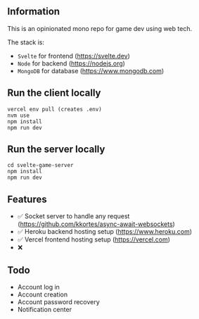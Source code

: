 ## Information

This is an opinionated mono repo for game dev using web tech.

The stack is:

- `Svelte` for frontend (https://svelte.dev)
- `Node` for backend (https://nodejs.org)
- `MongoDB` for database (https://www.mongodb.com)

## Run the client locally

```
vercel env pull (creates .env)
nvm use
npm install
npm run dev
```

## Run the server locally

```
cd svelte-game-server
npm install
npm run dev
```

## Features

- ✅ Socket server to handle any request (https://github.com/kkortes/async-await-websockets)
- ✅ Heroku backend hosting setup (https://www.heroku.com)
- ✅ Vercel frontend hosting setup (https://vercel.com)
- ❌

## Todo

- Account log in
- Account creation
- Account password recovery
- Notification center
